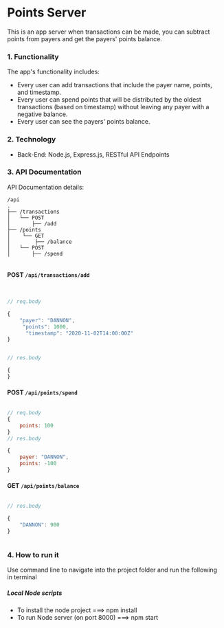 # Points Server

This is an app server when transactions can be made, you can subtract points from payers and get the payers' points balance.

### 1. Functionality

The app's functionality includes:

- Every user can add transactions that include the payer name, points, and timestamp.
- Every user can spend points that will be distributed by the oldest transactions (based on timestamp) without leaving any payer with a negative balance.
- Every user can see the payers' points balance.

### 2. Technology

- Back-End: Node.js, Express.js, RESTful API Endpoints

### 3. API Documentation

API Documentation details:

```text
/api
.
├── /transactions
│   └── POST
│       ├── /add
├── /points
│    └── GET
│        ├── /balance
│   └── POST
│       ├── /spend


```

#### POST `/api/transactions/add`

```js


// req.body

{ 
    "payer": "DANNON",
     "points": 1000,
      "timestamp": "2020-11-02T14:00:00Z" 
}


// res.body

{
}

```

#### POST `/api/points/spend`

```js

// req.body
{
    points: 100
}
// res.body

{ 
    payer: "DANNON",
    points: -100
}


```

#### GET `/api/points/balance`

```js

// res.body

{
    "DANNON": 900
}



```

### 4. How to run it

Use command line to navigate into the project folder and run the following in terminal

##### Local Node scripts

- To install the node project ===> npm install
- To run Node server (on port 8000) ===> npm start
